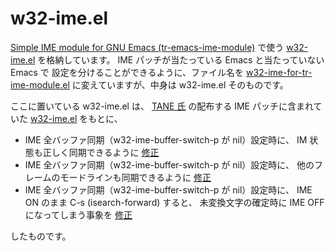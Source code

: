 # w32-ime.el

[Simple IME module for GNU Emacs
(tr-emacs-ime-module)](https://github.com/trueroad/tr-emacs-ime-module)
で使う
[w32-ime.el](https://github.com/trueroad/w32-ime.el)
を格納しています。
IME パッチが当たっている Emacs と当たっていない Emacs で
設定を分けることができるように、ファイル名を
[w32-ime-for-tr-ime-module.el](./w32-ime-for-tr-ime-module.el)
に変えていますが、中身は w32-ime.el そのものです。

ここに置いている w32-ime.el は、
[TANE 氏](http://tanehp.ec-net.jp/heppoko-lab/prog/zakki/emacs/emacs.html)
の配布する IME パッチに含まれていた
[w32-ime.el](https://github.com/trueroad/w32-ime.el/tree/20200815_TANE)
をもとに、

* IME 全バッファ同期（w32-ime-buffer-switch-p が nil）設定時に、
  IM 状態も正しく同期できるように
  [修正](https://github.com/trueroad/w32-ime.el/tree/20200824_Hosoda)
* IME 全バッファ同期（w32-ime-buffer-switch-p が nil）設定時に、
  他のフレームのモードラインも同期できるように
  [修正](https://github.com/trueroad/w32-ime.el/tree/20200826_Hosoda)
* IME 全バッファ同期（w32-ime-buffer-switch-p が nil）設定時に、
  IME ON のまま C-s (isearch-forward) すると、
  未変換文字の確定時に IME OFF になってしまう事象を
  [修正](https://github.com/trueroad/w32-ime.el/tree/20200829_Hosoda)

したものです。
